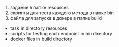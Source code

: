 1. задание в папке resources
2. скрипты для теста каждого метода в папке bin
3. файла для запуска в докере в папке build


- task in directory resources
- scripts for testing each endpoint in bin directory
- docker files in build directory
